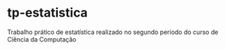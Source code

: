 # tp-estatistica
Trabalho prático de estatística realizado no segundo período do curso de Ciência da Computação
